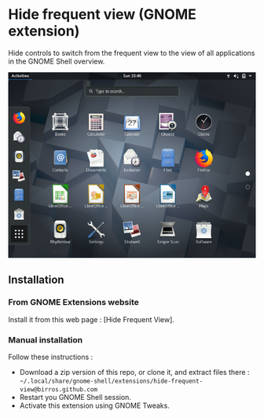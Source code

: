 # Hide frequent view (GNOME extension)

Hide controls to switch from the frequent view to the view of all applications in the GNOME Shell overview.

![](data/screenshot.gif?raw=true)

## Installation

### From GNOME Extensions website

Install it from this web page : [Hide Frequent View].

### Manual installation

Follow these instructions :

- Download a zip version of this repo, or clone it, and extract files there :  `~/.local/share/gnome-shell/extensions/hide-frequent-view@birros.github.com`
- Restart you GNOME Shell session.
- Activate this extension using GNOME Tweaks.

<!-- External links and references -->

<!-- [Hide Frequent View]: foo -->

